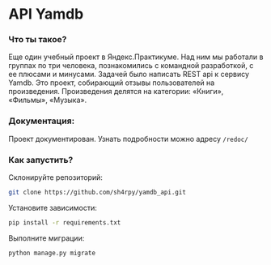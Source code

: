 # API Yamdb

### Что ты такое?

Еще один учебный проект в Яндекс.Практикуме. Над ним мы работали в группах по три человека, познакомились с командной разработкой, с ее плюсами и минусами. Задачей было написать REST api к сервису Yamdb. Это проект, собирающий отзывы пользователей на произведения. Произведения делятся на категории: «Книги», «Фильмы», «Музыка».

### Документация:

Проект документирован. Узнать подробности можно адресу `/redoc/`

### Как запустить?

Склонируйте репозиторий:

```bash
git clone https://github.com/sh4rpy/yamdb_api.git
```

Установите зависимости:

```bash
pip install -r requirements.txt
```

Выполните миграции:

```bash
python manage.py migrate
```